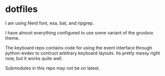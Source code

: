 # dotfiles

I am using Nerd font, exa, bat, and ripgrep. 

I have almost everything configured to use some variant of the gruvbox theme.

The keyboard repo contains code for using the event interface through python-evdev to contruct arbitrary 
keyboard layouts. Its pretty messy right now, but it works quite well.

Submodules in this repo may not be on latest.
